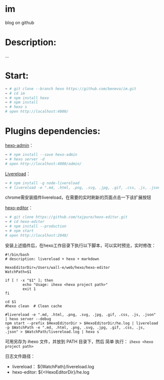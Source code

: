 # im
blog on github

# Description:
...

# Start:

```bash
~ # git clone --branch hexo https://github.com/benevo/im.git
~ # cd im
~ # npm install hexo
~ # npm install
~ # hexo s
# open http://localhost:4000/
```


# Plugins dependencies:

[hexo-admin](https://github.com/jaredly/hexo-admin)：
```bash
~ # npm install --save hexo-admin
~ # hexo server -d
# open http://localhost:4000/admin/
```

[Livereload](http://www.hahack.com/codes/livereload-for-hexo/#more)：
```bash
~ # npm install -g node-livereload
~ # livereload -e ".md, .html, .png, .svg, .jpg, .gif, .css, .js, .json" -p <hexo workpath>
```
chrome需安装插件livereload，在需要的实时刷新的页面点击一下该扩展按钮

[hexo-editor](https://github.com/tajpure/hexo-editor)：
```bash
~ # git clone https://github.com/tajpure/hexo-editor.git
~ # cd hexo-editor
~ # npm install --production
~ # npm start
# open http://localhost:2048/
```

安装上述插件后，在hexo工作目录下执行以下脚本，可以实时预览，实时修改：
```shell
#!/bin/bash
# description: livereload + hexo + markdown

HexoEditorDir=/Users/wall-e/web/hexo/hexo-editor
WatchPath=$1

if [ ! -x "$1" ]; then
        echo "Usage: ihexo <hexo project path>"
        exit 1
fi

cd $1
#hexo clean  # Clean cache

#livereload -e ".md, .html, .png, .svg, .jpg, .gif, .css, .js, .json" | hexo server --debug
npm start --prefix $HexoEditorDir > $HexoEditorDir/he.log | livereload -p $WatchPath -e ".md, .html, .png, .svg, .jpg, .gif, .css, .js, .json" > $WatchPath/livereload.log | hexo s
```
可用另存为 ihexo 文件，并放到 PATH 目录下，然后 简单 执行： `ihexo <hexo project path>`

日志文件路径：

- livereload： ${WatchPath}/livereload.log
- hexo-editor: ${<HexoEditorDir}/he.log
